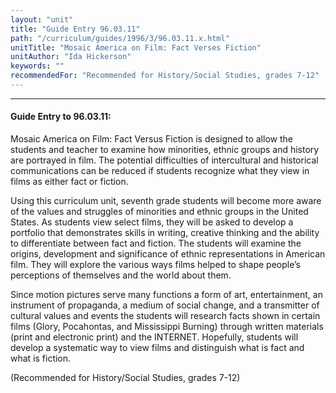 ```yaml
---
layout: "unit"
title: "Guide Entry 96.03.11"
path: "/curriculum/guides/1996/3/96.03.11.x.html"
unitTitle: "Mosaic America on Film: Fact Verses Fiction"
unitAuthor: "Ida Hickerson"
keywords: ""
recommendedFor: "Recommended for History/Social Studies, grades 7-12"
---
```

<body>
<hr/>
<h4>
Guide Entry to 96.03.11:
</h4>
Mosaic America on Film: Fact Versus Fiction is designed to allow the students and teacher to examine how minorities, ethnic groups and history are portrayed in film. The potential difficulties of intercultural and historical communications can be reduced if students recognize what they view in films as either fact or fiction.
<p>
Using this curriculum unit, seventh grade students will become more aware of the values and struggles of minorities and ethnic groups in the United States. As students view select films, they will be asked to develop a portfolio that demonstrates skills in writing, creative thinking and the ability to differentiate between fact and fiction. The students will examine the origins, development and significance of ethnic representations in American film. They will explore the various ways films helped to shape people’s perceptions of themselves and the world about them.
</p>
<p>
Since motion pictures serve many functions a form of art, entertainment, an instrument of propaganda, a medium of social change, and a transmitter of cultural values and events the students will research facts shown in certain films (Glory, Pocahontas, and Mississippi Burning) through written materials (print and electronic print) and the INTERNET. Hopefully, students will develop a systematic way to view films and distinguish what is fact and what is fiction.
</p>
<p>
(Recommended for History/Social Studies, grades 7-12)
</p>
</body>